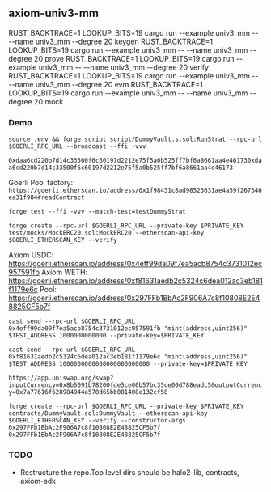 ## axiom-univ3-mm

RUST_BACKTRACE=1 LOOKUP_BITS=19 cargo run --example univ3_mm -- --name univ3_mm --degree 20 keygen
RUST_BACKTRACE=1 LOOKUP_BITS=19 cargo run --example univ3_mm -- --name univ3_mm --degree 20 prove
RUST_BACKTRACE=1 LOOKUP_BITS=19 cargo run --example univ3_mm -- --name univ3_mm --degree 20 verify
RUST_BACKTRACE=1 LOOKUP_BITS=19 cargo run --example univ3_mm -- --name univ3_mm --degree 20 evm
RUST_BACKTRACE=1 LOOKUP_BITS=19 cargo run --example univ3_mm -- --name univ3_mm --degree 20 mock

### Demo

`source .env && forge script script/DummyVault.s.sol:RunStrat --rpc-url $GOERLI_RPC_URL --broadcast --ffi -vvv`

`0xdaa6cd220b7d14c33500f6c60197d2212e75f5a0b525ff7bf6a8661aa4e461730xdaa6cd220b7d14c33500f6c60197d2212e75f5a0b525ff7bf6a8661aa4e46173`

Goerli Pool factory: `https://goerli.etherscan.io/address/0x1f98431c8ad98523631ae4a59f267346ea31f984#readContract`

`forge test --ffi -vvv --match-test=testDummyStrat`

`forge create --rpc-url $GOERLI_RPC_URL --private-key $PRIVATE_KEY test/mocks/MockERC20.sol:MockERC20 --etherscan-api-key $GOERLI_ETHERSCAN_KEY --verify`

Axiom USDC: https://goerli.etherscan.io/address/0x4eff99da09f7ea5acb8754c3731012ec957591fb
Axiom WETH: https://goerli.etherscan.io/address/0xf81631aedb2c5324c6dea012ac3eb181f1179e6c
Pool: https://goerli.etherscan.io/address/0x297FFb1BbAc2F906A7c8f10808E2E48825CF5b7f

`cast send --rpc-url $GOERLI_RPC_URL 0x4eff99da09f7ea5acb8754c3731012ec957591fb "mint(address,uint256)" $TEST_ADDRESS 1000000000000 --private-key=$PRIVATE_KEY`

`cast send --rpc-url $GOERLI_RPC_URL 0xf81631aedb2c5324c6dea012ac3eb181f1179e6c "mint(address,uint256)" $TEST_ADDRESS 1000000000000000000000000 --private-key=$PRIVATE_KEY`

`https://app.uniswap.org/swap?inputCurrency=0x8b5091b78200fde5ce00b57bc35ce00d788eadc5&outputCurrency=0x7a77616f628984944a578d65bb081408e132cf58`

`forge create --rpc-url $GOERLI_RPC_URL --private-key $PRIVATE_KEY contracts/DummyVault.sol:DummyVault --etherscan-api-key $GOERLI_ETHERSCAN_KEY --verify --constructor-args 0x297FFb1BbAc2F906A7c8f10808E2E48825CF5b7f 0x297FFb1BbAc2F906A7c8f10808E2E48825CF5b7f`

### TODO

- Restructure the repo.Top level dirs should be halo2-lib, contracts, axiom-sdk

